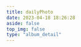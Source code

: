 ```yaml
---
title: dailyPhoto
date: 2023-04-18 18:26:28
aside: false
top_img: false
type: "album_detail"
---
```

